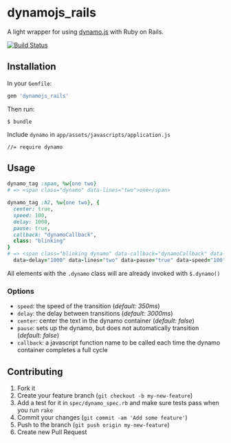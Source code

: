 # dynamojs_rails

A light wrapper for using [dynamo.js](http://jordanscales.com/dynamo/) with Ruby on Rails.

[![Build Status](https://travis-ci.org/hstove/dynamojs_rails.png?branch=master)](https://travis-ci.org/hstove/dynamojs_rails)

## Installation

In your `Gemfile`:

~~~Ruby
gem 'dynamojs_rails'
~~~

Then run:

~~~
$ bundle
~~~

Include `dynamo` in `app/assets/javascripts/application.js`

~~~
//= require dynamo
~~~

## Usage

~~~Ruby
dynamo_tag :span, %w{one two}
# => <span class="dynamo" data-lines="two">one</span>

dynamo_tag :h2, %w{one two}, {
  center: true,
  speed: 100,
  delay: 1000,
  pause: true,
  callback: "dynamoCallback",
  class: "blinking"
}
# => <span class="blinking dynamo" data-callback="dynamoCallback" data-center="true"
  data-delay="1000" data-lines="two" data-pause="true" data-speed="100">one</span>
~~~

All elements with the `.dynamo` class will are already invoked with `$.dynamo()`

### Options

* `speed`: the speed of the transition (*default: 350ms*)
* `delay`: the delay between transitions (*default: 3000ms*)
* `center`: center the text in the dynamo container (*default: false*)
* `pause`: sets up the dynamo, but does not automatically transition (*default: false*)
* `callback`: a javascript function name to be called each time the dynamo container completes a full cycle

## Contributing

1. Fork it
2. Create your feature branch (`git checkout -b my-new-feature`)
3. Add a test for it in `spec/dynamo_spec.rb` and make sure tests pass when you run `rake`
3. Commit your changes (`git commit -am 'Add some feature'`)
4. Push to the branch (`git push origin my-new-feature`)
5. Create new Pull Request
